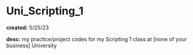 # Uni_Scripting_1
<P><b>created:</b> 5/25/23</P>
<P><b>desc:</b> my practice/project codes for my Scripting 1 class at [none of your business] University</P>
